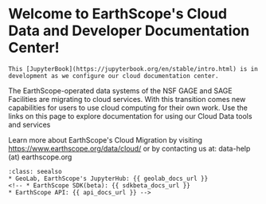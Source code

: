 # Welcome to EarthScope's Cloud Data and Developer Documentation Center!

```{Note}
This [JupyterBook](https://jupyterbook.org/en/stable/intro.html) is in development as we configure our cloud documentation center.
```

The EarthScope-operated data systems of the NSF GAGE and SAGE Facilities are migrating to cloud services. With this transition comes new capabilities for users to use cloud computing for their own work. Use the links on this page to explore documentation for using our Cloud Data tools and services

Learn more about EarthScope's Cloud Migration by visiting https://www.earthscope.org/data/cloud/ or by contacting us at: data-help (at) earthscope.org

```{admonition} Projects:
:class: seealso
* GeoLab, EarthScope's JupyterHub: {{ geolab_docs_url }}
<!-- * EarthScope SDK(beta): {{ sdkbeta_docs_url }}
* EarthScope API: {{ api_docs_url }} -->
```